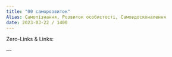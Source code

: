 ```yaml
---
title: "00 саморозвиток"
Alias: Самопізнання, Розвиток особистості, Самовдосконалення
date: 2023-03-22 / 1400  
---
```

Zero-Links & Links:  


—  
